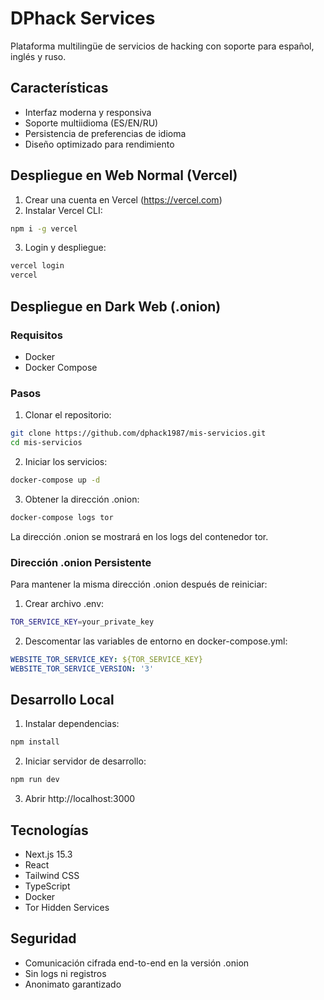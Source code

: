 # DPhack Services

Plataforma multilingüe de servicios de hacking con soporte para español, inglés y ruso.

## Características

- Interfaz moderna y responsiva
- Soporte multiidioma (ES/EN/RU)
- Persistencia de preferencias de idioma
- Diseño optimizado para rendimiento

## Despliegue en Web Normal (Vercel)

1. Crear una cuenta en Vercel (https://vercel.com)
2. Instalar Vercel CLI:
```bash
npm i -g vercel
```

3. Login y despliegue:
```bash
vercel login
vercel
```

## Despliegue en Dark Web (.onion)

### Requisitos
- Docker
- Docker Compose

### Pasos

1. Clonar el repositorio:
```bash
git clone https://github.com/dphack1987/mis-servicios.git
cd mis-servicios
```

2. Iniciar los servicios:
```bash
docker-compose up -d
```

3. Obtener la dirección .onion:
```bash
docker-compose logs tor
```

La dirección .onion se mostrará en los logs del contenedor tor.

### Dirección .onion Persistente

Para mantener la misma dirección .onion después de reiniciar:

1. Crear archivo .env:
```bash
TOR_SERVICE_KEY=your_private_key
```

2. Descomentar las variables de entorno en docker-compose.yml:
```yaml
WEBSITE_TOR_SERVICE_KEY: ${TOR_SERVICE_KEY}
WEBSITE_TOR_SERVICE_VERSION: '3'
```

## Desarrollo Local

1. Instalar dependencias:
```bash
npm install
```

2. Iniciar servidor de desarrollo:
```bash
npm run dev
```

3. Abrir http://localhost:3000

## Tecnologías

- Next.js 15.3
- React
- Tailwind CSS
- TypeScript
- Docker
- Tor Hidden Services

## Seguridad

- Comunicación cifrada end-to-end en la versión .onion
- Sin logs ni registros
- Anonimato garantizado
